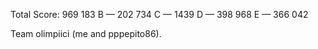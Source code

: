 Total Score: 969 183
B — 202 734 
C — 1439 
D — 398 968 
E — 366 042

Team  olimpiici (me and pppepito86).


